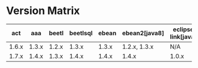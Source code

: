 # Version Matrix

| act   | aaa   | beetl | beetlsql | ebean | ebean2[java8] | eclipse-link[java8] | excel | freemarker | hibernate | jax-rs[java8] | jpa-common | morphia | mustache[java8] | social | sql-common | storage | thymeleaf | velocity |
| ----- | ----- | ----- | -------- | ----- | ------------- | ------------------- | ----- | ---------- | --------- | ------------- | ---------- | ------- | --------------- | ------ | ---------- | ------- | --------- | -------- |
| 1.6.x | 1.3.x | 1.2.x |    1.3.x | 1.3.x | 1.2.x, 1.3.x  |                N/A  | 1.3.x |      1.2.x |       N/A |           N/A |       N/A  |   1.3.x |           1.3.x | 0.11.x |      1.2.x |  0.12.x |     1.2.x |    1.2.x | 
| 1.7.x | 1.4.x | 1.3.x |    1.4.x | 1.4.x |        1.4.x  |              1.0.x  | 1.4.x |      1.3.x |     1.0.x |         1.0.x |     1.0.x  |   1.4.x |           1.4.x | 0.12.x |      1.3.x |  0.13.x |     1.3.x |    1.3 .x |  